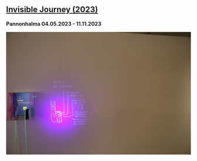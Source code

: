## [Invisible Journey (2023)](/c/projects/invisible_journey-2023)
**Pannonhalma 04.05.2023 - 11.11.2023**

<a href="/c/projects/invisible_journey-2023">

![_full](invisible_journey-2023/4G0A1740.JPG)

</a>
